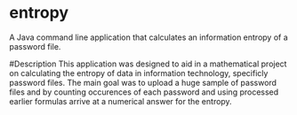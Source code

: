 # entropy
A Java command line application that calculates an information entropy of a password file.

#Description
This application was designed to aid in a mathematical project on calculating the entropy of data in information technology,
specificly password files.
The main goal was to upload a huge sample of password files and by counting occurences of each password and using processed
earlier formulas arrive at a numerical answer for the entropy.
